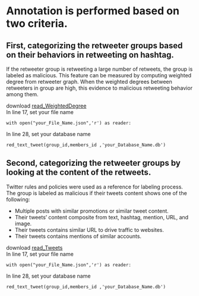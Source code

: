 # Annotation is performed based on two criteria.
## First, categorizing the retweeter groups based on their behaviors in retweeting on hashtag. 
If the retweeter group is retweeting a large number of retweets, the group is labeled as malicious. This feature can be measured by computing weighted degree from retweeter graph. When the weighted degrees between retweeters in group are high, this evidence to malicious retweeting behavior among them.<br />

download [read_WeightedDegree](<https://github.com/MarwahJawas/detect_Fake_Retweeters/blob/master/annotation/read_WeightedDegree.py>) <br>
In line 17, set your file name
```
with open("your_File_Name.json",'r') as reader:
```
In line 28, set your database name
```
red_text_tweet(group_id,members_id ,'your_Database_Name.db')
```
## Second, categorizing the retweeter groups by looking at the content of the retweets. 
Twitter rules and policies were used as a reference for labeling process. The group is labeled as malicious if their tweets content shows one of the following: <br />
+ Multiple posts with similar promotions or similar tweet content.
+ Their tweets’ content composite from text, hashtag, mention, URL, and
image.
+ Their tweets contains similar URL to drive traffic to websites.
+ Their tweets contains mentions of similar accounts.

download [read_Tweets](<https://github.com/MarwahJawas/detect_Fake_Retweeters/blob/master/annotation/read_Tweets.py>) <br>
In line 17, set your file name
```
with open("your_File_Name.json",'r') as reader:
```
In line 28, set your database name
```
red_text_tweet(group_id,members_id ,'your_Database_Name.db')
```
